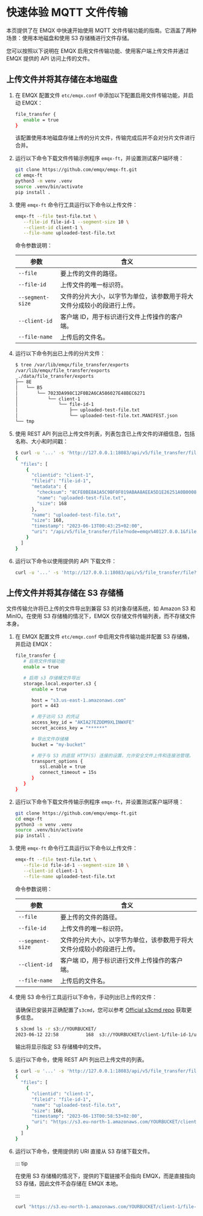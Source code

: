# 快速体验 MQTT 文件传输

本页提供了在 EMQX 中快速开始使用 MQTT 文件传输功能的指南。它涵盖了两种场景：使用本地磁盘和使用 S3 存储桶进行文件存储。

您可以按照以下说明在 EMQX 启用文件传输功能、使用客户端上传文件并通过 EMQX 提供的 API 访问上传的文件。

## 上传文件并将其存储在本地磁盘

1. 在 EMQX 配置文件 `etc/emqx.conf` 中添加以下配置启用文件传输功能，并启动 EMQX：

   ```bash
   file_transfer {
      enable = true
   }
   ```

   该配置使用本地磁盘存储上传的分片文件，传输完成后并不会对分片文件进行合并。

2. 运行以下命令下载文件传输示例程序 `emqx-ft`，并设置测试客户端环境：

   ```bash
   git clone https://github.com/emqx/emqx-ft.git
   cd emqx-ft
   python3 -m venv .venv
   source .venv/bin/activate
   pip install .
   ```

3. 使用 `emqx-ft` 命令行工具运行以下命令以上传文件：

   ```bash
   emqx-ft --file test-file.txt \
      --file-id file-id-1 --segment-size 10 \
      --client-id client-1 \
      --file-name uploaded-test-file.txt
   ```

   命令参数说明：

   | 参数             | 含义                                                                   |
   | ---------------- | ---------------------------------------------------------------------- |
   | `--file`         | 要上传的文件的路径。                                                   |
   | `--file-id`      | 上传文件的唯一标识符。                                                 |
   | `--segment-size` | 文件的分片大小，以字节为单位，该参数用于将大文件分成较小的段进行上传。 |
   | `--client-id`    | 客户端 ID，用于标识进行文件上传操作的客户端。                          |
   | `--file-name`    | 上传后的文件名。                                                       |

4. 运行以下命令列出已上传的分片文件：

   ```bash
   $ tree /var/lib/emqx/file_transfer/exports
   /var/lib/emqx/file_transfer/exports
   _./data/file_transfer/exports
   ├── 8E
   │   └── B5
   │       └── 7023DA998C12F0B2A6CA586027E48BEC6271
   │           └── client-1
   │               └── file-id-1
   │                   ├── uploaded-test-file.txt
   │                   └── uploaded-test-file.txt.MANIFEST.json
   └── tmp
   ```

5. 使用 REST API 列出已上传文件列表，列表包含已上传文件的详细信息，包括名称、大小和时间戳：

   ```bash
   $ curl -u '...' -s 'http://127.0.0.1:18083/api/v5/file_transfer/files' | jq
   {
     "files": [
       {
         "clientid": "client-1",
         "fileid": "file-id-1",
         "metadata": {
           "checksum": "8CFE0BE8A1A5C9BF0F019ABAA8AEEA5D1E26251A0B000883C8875C99A5CFF2F8",
           "name": "uploaded-test-file.txt",
           "size": 168
         },
         "name": "uploaded-test-file.txt",
         "size": 168,
         "timestamp": "2023-06-13T00:43:25+02:00",
         "uri": "/api/v5/file_transfer/file?node=emqx%40127.0.0.1&fileref=8E%2FB5%2F7023DA998C12F0B2A6CA586027E48BEC6271%2Fclient-1%2Ffile-id-1%2Fuploaded-test-file.txt"
       }
     ]
   }
   ```

6. 运行以下命令以使用提供的 API 下载文件：

   ```bash
   curl -u '...' -s 'http://127.0.0.1:18083/api/v5/file_transfer/file?node=emqx%40127.0.0.1&fileref=8E%2FB5%2F7023DA998C12F0B2A6CA586027E48BEC6271%2Fclient-1%2Ffile-id-1%2Fuploaded-test-file.txt'
   ```

## 上传文件并将其存储在 S3 存储桶

文件传输允许将已上传的文件导出到兼容 S3 的对象存储系统，如 Amazon S3 和 MinIO。在使用 S3 存储桶的情况下，EMQX 仅存储文件传输列表，而不存储文件本身。

1. 在 EMQX 配置文件 `etc/emqx.conf` 中启用文件传输功能并配置 S3 存储桶，并启动 EMQX：

   ```bash
   file_transfer {
      # 启用文件传输功能
      enable = true

      # 启用 s3 存储桶文件导出
      storage.local.exporter.s3 {
         enable = true

         host = "s3.us-east-1.amazonaws.com"
         port = 443

         # 用于访问 S3 的凭证
         access_key_id = "AKIA27EZDDM9XLINWXFE"
         secret_access_key = "******"

         # 导出文件存储桶
         bucket = "my-bucket"

         # 用于与 S3 的底层 HTTP(S) 连接的设置，允许安全文件上传和连接池管理。
         transport_options {
            ssl.enable = true
            connect_timeout = 15s
         }
      }
   }
   ```

2. 运行以下命令下载文件传输示例程序 `emqx-ft`，并设置测试客户端环境：

   ```bash
   git clone https://github.com/emqx/emqx-ft.git
   cd emqx-ft
   python3 -m venv .venv
   source .venv/bin/activate
   pip install .
   ```

3. 使用 `emqx-ft` 命令行工具运行以下命令以上传文件：

   ```bash
   emqx-ft --file test-file.txt \
      --file-id file-id-1 --segment-size 10 \
      --client-id client-1 \
      --file-name uploaded-test-file.txt
   ```

   命令参数说明：

   | 参数             | 含义                                                                   |
   | ---------------- | ---------------------------------------------------------------------- |
   | `--file`         | 要上传的文件的路径。                                                   |
   | `--file-id`      | 上传文件的唯一标识符。                                                 |
   | `--segment-size` | 文件的分片大小，以字节为单位，该参数用于将大文件分成较小的段进行上传。 |
   | `--client-id`    | 客户端 ID，用于标识进行文件上传操作的客户端。                          |
   | `--file-name`    | 上传后的文件名。    |

4. 使用 S3 命令行工具运行以下命令，手动列出已上传的文件：

   请确保已安装并正确配置了`s3cmd`，您可以参考 [Official s3cmd repo](https://github.com/s3tools/s3cmd) 获取更多信息。

   ```bash
   $ s3cmd ls -r s3://YOURBUCKET/
   2023-06-12 22:58          168  s3://YOURBUCKET/client-1/file-id-1/uploaded-test-file.txt
   ```

   输出将显示指定 S3 存储桶中的文件。

5. 运行以下命令，使用 REST API 列出已上传文件的列表。

   ```bash
   $ curl -u '...' -s 'http://127.0.0.1:18083/api/v5/file_transfer/files' | jq
   {
     "files": [
       {
         "clientid": "client-1",
         "fileid": "file-id-1",
         "name": "uploaded-test-file.txt",
         "size": 168,
         "timestamp": "2023-06-13T00:58:53+02:00",
         "uri": "https://s3.eu-north-1.amazonaws.com/YOURBUCKET/client-1/file-id-1/uploaded-test-file.txt?X-Amz-Algorithm=AWS4-HMAC-SHA256&X-Amz-Credential=...&X-Amz-SignedHeaders=host&X-Amz-Signature=..."
       }
     ]
   }
   ```

6. 运行以下命令，使用提供的 URI 直接从 S3 存储下载文件。

   ::: tip

   在使用 S3 存储桶的情况下，提供的下载链接不会指向 EMQX，而是直接指向 S3 存储，因此文件不会存储在 EMQX 本地。

   :::

   ```bash
   curl "https://s3.eu-north-1.amazonaws.com/YOURBUCKET/client-1/file-id-1/uploaded-test-file.txt?X-Amz-Algorithm=AWS4-HMAC-SHA256&X-Amz-Credential=...&X-Amz-SignedHeaders=host&X-Amz-Signature=..."
   ```
